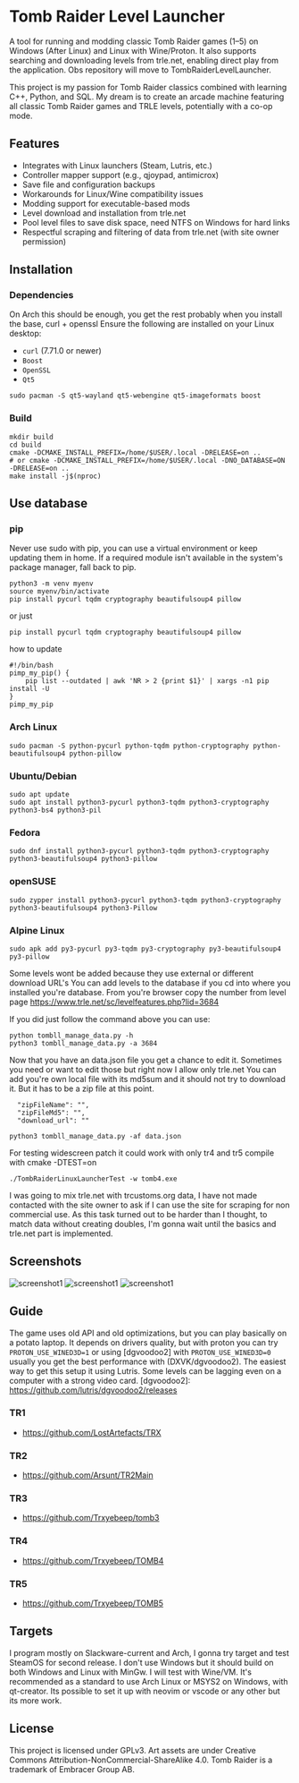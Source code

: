 # Tomb Raider Level Launcher

A tool for running and modding classic Tomb Raider games (1–5) on Windows (After Linux) and Linux with Wine/Proton. It also supports searching and downloading levels from trle.net, enabling direct play from the application. Obs repository will move to TombRaiderLevelLauncher.

This project is my passion for Tomb Raider classics combined with learning C++, Python, and SQL. My dream is to create an arcade machine featuring all classic Tomb Raider games and TRLE levels, potentially with a co-op mode.

## Features

- Integrates with Linux launchers (Steam, Lutris, etc.)
- Controller mapper support (e.g., qjoypad, antimicrox)
- Save file and configuration backups
- Workarounds for Linux/Wine compatibility issues
- Modding support for executable-based mods
- Level download and installation from trle.net
- Pool level files to save disk space, need NTFS on Windows for hard links
- Respectful scraping and filtering of data from trle.net (with site owner permission)

## Installation

### Dependencies

On Arch this should be enough, you get the rest probably when you install the base, curl + openssl
Ensure the following are installed on your Linux desktop:

- `curl` (7.71.0 or newer)
- `Boost`
- `OpenSSL`
- `Qt5`

```shell
sudo pacman -S qt5-wayland qt5-webengine qt5-imageformats boost
```

### Build

```shell
mkdir build
cd build
cmake -DCMAKE_INSTALL_PREFIX=/home/$USER/.local -DRELEASE=on ..
# or cmake -DCMAKE_INSTALL_PREFIX=/home/$USER/.local -DNO_DATABASE=ON -DRELEASE=on ..
make install -j$(nproc)
```

## Use database

### pip

Never use sudo with pip, you can use a virtual environment or keep updating them in home.
If a required module isn't available in the system's package manager, fall back to pip.

```shell
python3 -m venv myenv
source myenv/bin/activate
pip install pycurl tqdm cryptography beautifulsoup4 pillow
```

or just

```shell
pip install pycurl tqdm cryptography beautifulsoup4 pillow
```

how to update

```shell
#!/bin/bash
pimp_my_pip() {
    pip list --outdated | awk 'NR > 2 {print $1}' | xargs -n1 pip install -U
}
pimp_my_pip
```

### Arch Linux

```shell
sudo pacman -S python-pycurl python-tqdm python-cryptography python-beautifulsoup4 python-pillow
```

### Ubuntu/Debian

```shell
sudo apt update
sudo apt install python3-pycurl python3-tqdm python3-cryptography python3-bs4 python3-pil
```

### Fedora

```shell
sudo dnf install python3-pycurl python3-tqdm python3-cryptography python3-beautifulsoup4 python3-pillow
```

### openSUSE

```shell
sudo zypper install python3-pycurl python3-tqdm python3-cryptography python3-beautifulsoup4 python3-Pillow
```

### Alpine Linux

```shell
sudo apk add py3-pycurl py3-tqdm py3-cryptography py3-beautifulsoup4 py3-pillow
```

Some levels wont be added because they use external or different download URL's
You can add levels to the database if you cd into where you installed you're database.
From you're browser copy the number from level page <https://www.trle.net/sc/levelfeatures.php?lid=3684>

If you did just follow the command above you can use:

```shell
python tombll_manage_data.py -h
python3 tombll_manage_data.py -a 3684

```

Now that you have an data.json file you get a chance to edit it.
Sometimes you need or want to edit those but right now I allow only trle.net
You can add you're own local file with its md5sum and it should not try to download it.
But it has to be a zip file at this point.

```text
  "zipFileName": "",
  "zipFileMd5": "",
  "download_url": ""
```

```shell
python3 tombll_manage_data.py -af data.json

```

For testing widescreen patch
it could work with only tr4 and tr5
compile with cmake -DTEST=on

```shell
./TombRaiderLinuxLauncherTest -w tomb4.exe
```

I was going to mix trle.net with trcustoms.org data, I have not made contacted with the site owner
to ask if I can use the site for scraping for non commercial use. As this task turned out to be
harder than I thought, to match data without creating doubles, I'm gonna wait until the basics
and trle.net part is implemented.

## Screenshots

![screenshot1](https://raw.githubusercontent.com/noisecode3/TombRaiderLinuxLauncher/main/doc/screenshot1.jpg)
![screenshot1](https://raw.githubusercontent.com/noisecode3/TombRaiderLinuxLauncher/main/doc/screenshot2.jpg)
![screenshot1](https://raw.githubusercontent.com/noisecode3/TombRaiderLinuxLauncher/main/doc/screenshot3.jpg)

## Guide

The game uses old API and old optimizations, but you can play basically on a potato laptop.
It depends on drivers quality, but with proton you can try `PROTON_USE_WINED3D=1`
or using [dgvoodoo2] with `PROTON_USE_WINED3D=0` usually you get the best performance with (DXVK/dgvoodoo2).
The easiest way to get this setup it using Lutris. Some levels can be lagging even on
a computer with a strong video card.
[dgvoodoo2]: <https://github.com/lutris/dgvoodoo2/releases>

### TR1

- <https://github.com/LostArtefacts/TRX>

### TR2

- <https://github.com/Arsunt/TR2Main>

### TR3

- <https://github.com/Trxyebeep/tomb3>

### TR4

- <https://github.com/Trxyebeep/TOMB4>

### TR5

- <https://github.com/Trxyebeep/TOMB5>

## Targets

I program mostly on Slackware-current and Arch, I gonna try target and test SteamOS for second release.
I don't use Windows but it should build on both Windows and Linux with MinGw. I will test with Wine/VM.
It's recommended as a standard to use Arch Linux or MSYS2 on Windows, with qt-creator.
Its possible to set it up with neovim or vscode or any other but its more work.

## License

This project is licensed under GPLv3. Art assets are under Creative Commons Attribution-NonCommercial-ShareAlike 4.0. Tomb Raider is a trademark of Embracer Group AB.
